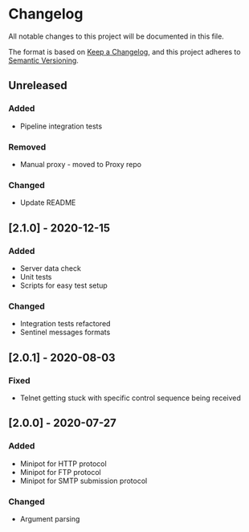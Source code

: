 # Changelog
All notable changes to this project will be documented in this file.

The format is based on [Keep a Changelog](https://keepachangelog.com/en/1.0.0/),
and this project adheres to [Semantic Versioning](https://semver.org/spec/v2.0.0.html).

## Unreleased
### Added
- Pipeline integration tests

### Removed
- Manual proxy - moved to Proxy repo

### Changed
- Update README

## [2.1.0] - 2020-12-15
### Added
- Server data check
- Unit tests
- Scripts for easy test setup

### Changed
- Integration tests refactored
- Sentinel messages formats

## [2.0.1] - 2020-08-03
### Fixed
- Telnet getting stuck with specific control sequence being received

## [2.0.0] - 2020-07-27
### Added
- Minipot for HTTP protocol
- Minipot for FTP protocol
- Minipot for SMTP submission protocol

### Changed
- Argument parsing
